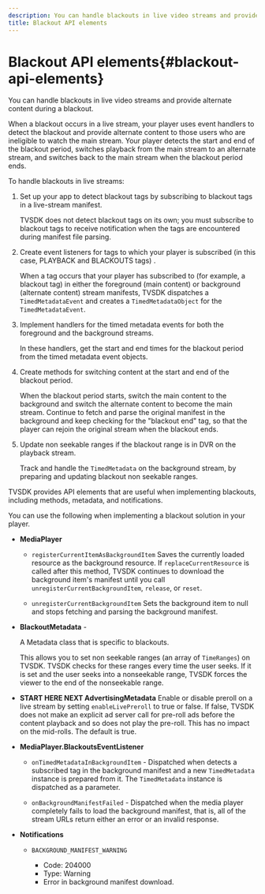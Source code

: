 ```yaml
---
description: You can handle blackouts in live video streams and provide alternate content during a blackout.
title: Blackout API elements
---
```


# Blackout API elements{#blackout-api-elements}

You can handle blackouts in live video streams and provide alternate content during a blackout.

When a blackout occurs in a live stream, your player uses event handlers to detect the blackout and provide alternate content to those users who are ineligible to watch the main stream. Your player detects the start and end of the blackout period, switches playback from the main stream to an alternate stream, and switches back to the main stream when the blackout period ends.

To handle blackouts in live streams:

1. Set up your app to detect blackout tags by subscribing to blackout tags in a live-stream manifest.

   TVSDK does not detect blackout tags on its own; you must subscribe to blackout tags to receive notification when the tags are encountered during manifest file parsing. 
1. Create event listeners for tags to which your player is subscribed  (in this case, PLAYBACK and BLACKOUTS tags) .

   When a tag occurs that your player has subscribed to (for example, a blackout tag) in either the foreground (main content) or background (alternate content) stream manifests, TVSDK dispatches a `TimedMetadataEvent` and creates a `TimedMetadataObject` for the `TimedMetadataEvent`. 

1. Implement handlers for the timed metadata events for both the foreground and the background streams.

   In these handlers, get the start and end times for the blackout period from the timed metadata event objects. 
1. Create methods for switching content at the start and end of the blackout period.

   When the blackout period starts, switch the main content to the background and switch the alternate content to become the main stream. Continue to fetch and parse the original manifest in the background and keep checking for the "blackout end" tag, so that the player can rejoin the original stream when the blackout ends. 
1. Update non seekable ranges if the blackout range is in DVR on the playback stream.

   Track and handle the `TimedMetadata` on the background stream, by preparing and updating blackout non seekable ranges.

TVSDK provides API elements that are useful when implementing blackouts, including methods, metadata, and notifications.

You can use the following when implementing a blackout solution in your player.

* **MediaPlayer**

    * `registerCurrentItemAsBackgroundItem` Saves the currently loaded resource as the background resource. If `replaceCurrentResource` is called after this method, TVSDK continues to download the background item's manifest until you call `unregisterCurrentBackgroundItem`, `release`, or `reset`. 
    
    * `unregisterCurrentBackgroundItem` Sets the background item to null and stops fetching and parsing the background manifest.

* **BlackoutMetadata** -

  A Metadata class that is specific to blackouts.

  This allows you to set non seekable ranges (an array of `TimeRanges`) on TVSDK. TVSDK checks for these ranges every time the user seeks. If it is set and the user seeks into a nonseekable range, TVSDK forces the viewer to the end of the nonseekable range. 

* **START HERE NEXT AdvertisingMetadata** Enable or disable preroll on a live stream by setting `enableLivePreroll` to true or false. If false, TVSDK does not make an explicit ad server call for pre-roll ads before the content playback and so does not play the pre-roll. This has no impact on the mid-rolls. The default is true. 

* **MediaPlayer.BlackoutsEventListener**

    * `onTimedMetadataInBackgroundItem` - Dispatched when detects a subscribed tag in the background manifest and a new `TimedMetadata` instance is prepared from it. The `TimedMetadata` instance is dispatched as a parameter. 
    
    * `onBackgroundManifestFailed` - Dispatched when the media player completely fails to load the background manifest, that is, all of the stream URLs return either an error or an invalid response.

* **Notifications**

    * `BACKGROUND_MANIFEST_WARNING`

        * Code: 204000 
        * Type: Warning 
        * Error in background manifest download.
